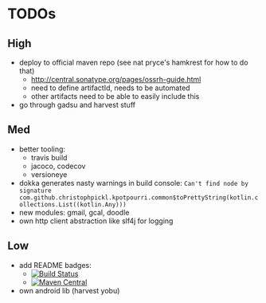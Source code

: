
# TODOs

## High

* deploy to official maven repo (see nat pryce's hamkrest for how to do that)
    * http://central.sonatype.org/pages/ossrh-guide.html
    * need to define artifactId, needs to be automated
    * other artifacts need to be able to easily include this
* go through gadsu and harvest stuff

## Med

* better tooling:
    * travis build
    * jacoco, codecov
    * versioneye
* dokka generates nasty warnings in build console: `Can't find node by signature com.github.christophpickl.kpotpourri.common$toPrettyString(kotlin.collections.List((kotlin.Any)))`
* new modules: gmail, gcal, doodle
* own http client abstraction like slf4j for logging
## Low

* add README badges:
    * [![Build Status](https://travis-ci.org/npryce/hamkrest.svg?branch=master)](https://travis-ci.org/npryce/hamkrest)
    * [![Maven Central](https://img.shields.io/maven-central/v/com.natpryce/hamkrest.svg)](http://search.maven.org/#search%7Cga%7C1%7Cg%3A%22com.natpryce%22%20AND%20a%3A%22hamkrest%22)
* own android lib (harvest yobu)
